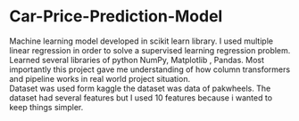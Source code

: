 # Car-Price-Prediction-Model
Machine learning model developed in scikit learn library. I used multiple linear regression in order to solve a supervised learning regression problem. Learned several libraries of python NumPy, Matplotlib , Pandas. Most importantly this project gave me understanding of how column transformers and pipeline works in real world project situation.  
Dataset was used form kaggle the dataset was data of pakwheels. 
The dataset had several features but I used 10 features because i wanted to keep things simpler.
